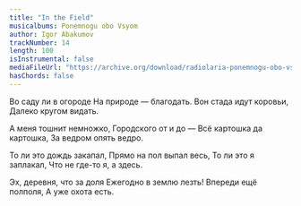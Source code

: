 ```yaml
---
title: "In the Field"
musicalbums: Ponemnogu obo Vsyom
author: Igor Abakumov
trackNumber: 14
length: 100
isInstrumental: false
mediaFileUrl: "https://archive.org/download/radiolaria-ponemnogu-obo-vsyom/14-na_kartoshke.mp3"
hasChords: false
---
```


Во саду ли в огороде
На природе — благодать.
Вон стада идут коровьи,
Далеко кругом видать.

А меня тошнит немножко,
Городского от и до —
Всё картошка да картошка,
За ведром опять ведро.

То ли это дождь закапал,
Прямо на пол выпал весь,
То ли это я заплакал,
Что не где-то я, а здесь.

Эх, деревня, что за доля
Ежегодно в землю лезть!
Впереди ещё полполя,
А уже охота есть.
